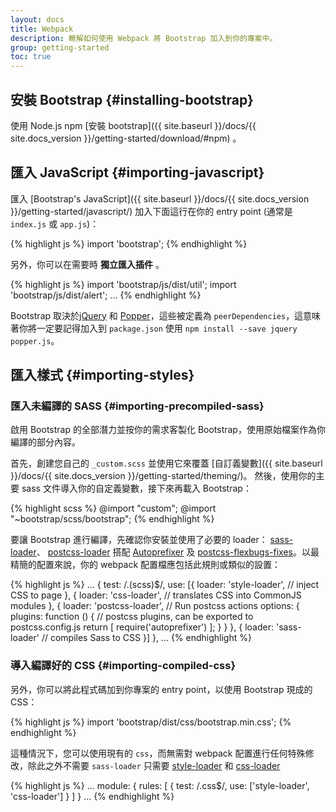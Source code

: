 ```yaml
---
layout: docs
title: Webpack
description: 瞭解如何使用 Webpack 將 Bootstrap 加入到你的專案中。
group: getting-started
toc: true
---
```


## 安裝 Bootstrap {#installing-bootstrap}

使用 Node.js npm [安裝 bootstrap]({{ site.baseurl }}/docs/{{ site.docs_version }}/getting-started/download/#npm) 。

## 匯入 JavaScript {#importing-javascript}

匯入 [Bootstrap's JavaScript]({{ site.baseurl }}/docs/{{ site.docs_version }}/getting-started/javascript/)
加入下面這行在你的 entry point (通常是 `index.js` 或 `app.js`)：

{% highlight js %}
import 'bootstrap';
{% endhighlight %}

另外，你可以在需要時 **獨立匯入插件** 。

{% highlight js %}
import 'bootstrap/js/dist/util';
import 'bootstrap/js/dist/alert';
...
{% endhighlight %}

Bootstrap 取決於[jQuery](https://jquery.com/) 和 [Popper](https://popper.js.org/)，這些被定義為 `peerDependencies`，這意味著你將一定要記得加入到 `package.json` 使用 `npm install --save jquery popper.js`。


## 匯入樣式 {#importing-styles}

### 匯入未編譯的 SASS {#importing-precompiled-sass}

啟用 Bootstrap 的全部潛力並按你的需求客製化 Bootstrap，使用原始檔案作為你編譯的部分內容。

首先，創建您自己的 `_custom.scss` 並使用它來覆蓋 [自訂義變數]({{ site.baseurl }}/docs/{{ site.docs_version }}/getting-started/theming/)。 然後，使用你的主要 sass 文件導入你的自定義變數，接下來再載入 Bootstrap：

{% highlight scss %}
@import "custom";
@import "~bootstrap/scss/bootstrap";
{% endhighlight %}

要讓 Bootstrap 進行編譯，先確認你安裝並使用了必要的 loader：
[sass-loader](https://github.com/webpack-contrib/sass-loader)、 [postcss-loader](https://github.com/postcss/postcss-loader) 搭配 [Autoprefixer](https://github.com/postcss/autoprefixer#webpack) 及 [postcss-flexbugs-fixes](https://github.com/luisrudge/postcss-flexbugs-fixes)。以最精簡的配置來說，你的 webpack 配置檔應包括此規則或類似的設置：

{% highlight js %}
...
{
  test: /\.(scss)$/,
  use: [{
    loader: 'style-loader', // inject CSS to page
  }, {
    loader: 'css-loader', // translates CSS into CommonJS modules
  }, {
    loader: 'postcss-loader', // Run postcss actions
    options: {
      plugins: function () { // postcss plugins, can be exported to postcss.config.js
        return [
          require('autoprefixer')
        ];
      }
    }
  }, {
    loader: 'sass-loader' // compiles Sass to CSS
  }]
},
...
{% endhighlight %}

### 導入編譯好的 CSS {#importing-compiled-css}

另外，你可以將此程式碼加到你專案的 entry point，以使用 Bootstrap 現成的 CSS：

{% highlight js %}
import 'bootstrap/dist/css/bootstrap.min.css';
{% endhighlight %}

這種情況下，您可以使用現有的 `css`，而無需對 webpack 配置進行任何特殊修改，除此之外不需要 `sass-loader` 只需要 [style-loader](https://github.com/webpack-contrib/style-loader) 和 [css-loader](https://github.com/webpack-contrib/css-loader)

{% highlight js %}
...
module: {
  rules: [
    {
      test: /\.css$/,
      use: ['style-loader', 'css-loader']
    }
  ]
}
...
{% endhighlight %}
